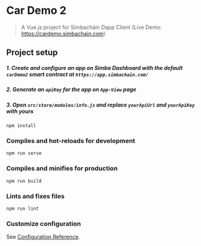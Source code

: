 # Car Demo 2

> A Vue.js project for Simbachain Dapp Client (Live Demo: https://cardemo.simbachain.com)

## Project setup

##### 1. Create and configure an app on Simba Dashboard with the default `carDemo2` smart contract at `https://app.simbachain.com/`

##### 2. Generate an `apiKey` for the app on `App-View` page

##### 3. Open `src/store/modules/info.js` and replace `yourApiUrl` and `yourApiKey` with yours

```
npm install
```

### Compiles and hot-reloads for development
```
npm run serve
```

### Compiles and minifies for production
```
npm run build
```

### Lints and fixes files
```
npm run lint
```

### Customize configuration
See [Configuration Reference](https://cli.vuejs.org/config/).
